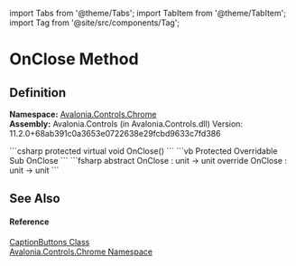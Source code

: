 import Tabs from '@theme/Tabs'; 
import TabItem from '@theme/TabItem'; 
import Tag from '@site/src/components/Tag'; 

# OnClose Method




## Definition
**Namespace:** <a href="N_Avalonia_Controls_Chrome">Avalonia.Controls.Chrome</a>  
**Assembly:** Avalonia.Controls (in Avalonia.Controls.dll) Version: 11.2.0+68ab391c0a3653e0722638e29fcbd9633c7fd386

<Tabs groupId="api-code-preview">
<TabItem value="csharp" label="C#">
```csharp
protected virtual void OnClose()
```
</TabItem>
<TabItem value="vb" label="VB">
```vb
Protected Overridable Sub OnClose
```
</TabItem>
<TabItem value="fsharp" label="F#">
```fsharp
abstract OnClose : unit -> unit 
override OnClose : unit -> unit 
```
</TabItem>
</Tabs>



## See Also


#### Reference
<a href="T_Avalonia_Controls_Chrome_CaptionButtons">CaptionButtons Class</a>  
<a href="N_Avalonia_Controls_Chrome">Avalonia.Controls.Chrome Namespace</a>  
